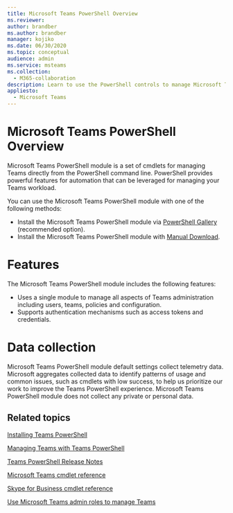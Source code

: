 ```yaml
---
title: Microsoft Teams PowerShell Overview
ms.reviewer: 
author: brandber
ms.author: brandber
manager: kojiko
ms.date: 06/30/2020
ms.topic: conceptual
audience: admin
ms.service: msteams
ms.collection: 
  - M365-collaboration
description: Learn to use the PowerShell controls to manage Microsoft Teams.
appliesto: 
  - Microsoft Teams
---
```


# Microsoft Teams PowerShell Overview

Microsoft Teams PowerShell module is a set of cmdlets for managing Teams directly from the PowerShell command line. PowerShell provides powerful features for automation that can be leveraged for managing your Teams workload.  

You can use the Microsoft Teams PowerShell module with one of the following methods: 

- Install the Microsoft Teams PowerShell module via [PowerShell Gallery](https://www.powershellgallery.com/packages/MicrosoftTeams) (recommended option). 
- Install the Microsoft Teams PowerShell module with [Manual Download](https://www.powershellgallery.com/packages/MicrosoftTeams). 


# Features 

The Microsoft Teams PowerShell module includes the following features: 

- Uses a single module to manage all aspects of Teams administration including users, teams, policies and configuration.  
- Supports authentication mechanisms such as access tokens and credentials. 

# Data collection 

Microsoft Teams PowerShell module default settings collect telemetry data. Microsoft aggregates collected data to identify patterns of usage and common issues, such as cmdlets with low success, to help us prioritize our work to improve the Teams PowerShell experience. Microsoft Teams PowerShell module does not collect any private or personal data.  

## Related topics

[Installing Teams PowerShell](teams-powershell-install.md)

[Managing Teams with Teams PowerShell](teams-powershell-managing-teams.md)

[Teams PowerShell Release Notes](teams-powershell-release-notes.md)

[Microsoft Teams cmdlet reference](/powershell/teams/?view=teams-ps)

[Skype for Business cmdlet reference](/powershell/skype/intro?view=skype-ps)

[Use Microsoft Teams admin roles to manage Teams](using-admin-roles.md)
